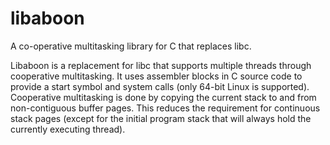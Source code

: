# libaboon

A co-operative multitasking library for C that replaces libc.

Libaboon is a replacement for libc that supports multiple threads
through cooperative multitasking. It uses assembler blocks in C source
code to provide a start symbol and system calls (only 64-bit Linux is
supported). Cooperative multitasking is done by copying the current
stack to and from non-contiguous buffer pages. This reduces the
requirement for continuous stack pages (except for the initial program
stack that will always hold the currently executing thread).
